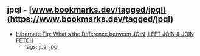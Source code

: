 jpql - [www.bookmarks.dev/tagged/jpql](https://www.bookmarks.dev/tagged/jpql) 
---
* [Hibernate Tip: What's the Difference between JOIN, LEFT JOIN & JOIN FETCH](https://thoughts-on-java.org/hibernate-tips-difference-join-left-join-fetch-join/)
    * tags: [jpa](../tags/jpa.md), [jpql](../tags/jpql.md)
